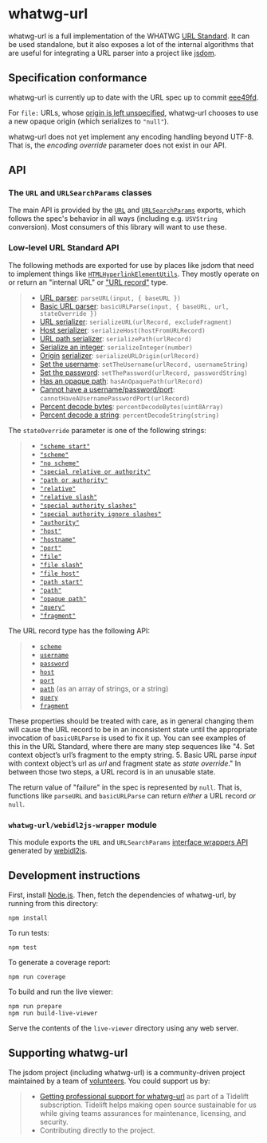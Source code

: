﻿# whatwg-url

whatwg-url is a full implementation of the WHATWG [URL Standard](https://url.spec.whatwg.org/). It can be used standalone, but it also exposes a lot of the internal algorithms that are useful for integrating a URL parser into a project like [jsdom](https://github.com/jsdom/jsdom).

## Specification conformance

whatwg-url is currently up to date with the URL spec up to commit [eee49fd](https://github.com/whatwg/url/commit/eee49fdf4f99d59f717cbeb0bce29fda930196d4).

For `file:` URLs, whose [origin is left unspecified](https://url.spec.whatwg.org/#concept-url-origin), whatwg-url chooses to use a new opaque origin (which serializes to `"null"`).

whatwg-url does not yet implement any encoding handling beyond UTF-8. That is, the _encoding override_ parameter does not exist in our API.

## API

### The `URL` and `URLSearchParams` classes

The main API is provided by the [`URL`](https://url.spec.whatwg.org/#url-class) and [`URLSearchParams`](https://url.spec.whatwg.org/#interface-urlsearchparams) exports, which follows the spec's behavior in all ways (including e.g. `USVString` conversion). Most consumers of this library will want to use these.

### Low-level URL Standard API

The following methods are exported for use by places like jsdom that need to implement things like [`HTMLHyperlinkElementUtils`](https://html.spec.whatwg.org/#htmlhyperlinkelementutils). They mostly operate on or return an "internal URL" or ["URL record"](https://url.spec.whatwg.org/#concept-url) type.

> - [URL parser](https://url.spec.whatwg.org/#concept-url-parser): `parseURL(input, { baseURL })`
> - [Basic URL parser](https://url.spec.whatwg.org/#concept-basic-url-parser): `basicURLParse(input, { baseURL, url, stateOverride })`
> - [URL serializer](https://url.spec.whatwg.org/#concept-url-serializer): `serializeURL(urlRecord, excludeFragment)`
> - [Host serializer](https://url.spec.whatwg.org/#concept-host-serializer): `serializeHost(hostFromURLRecord)`
> - [URL path serializer](https://url.spec.whatwg.org/#url-path-serializer): `serializePath(urlRecord)`
> - [Serialize an integer](https://url.spec.whatwg.org/#serialize-an-integer): `serializeInteger(number)`
> - [Origin](https://url.spec.whatwg.org/#concept-url-origin) [serializer](https://html.spec.whatwg.org/multipage/origin.html#ascii-serialisation-of-an-origin): `serializeURLOrigin(urlRecord)`
> - [Set the username](https://url.spec.whatwg.org/#set-the-username): `setTheUsername(urlRecord, usernameString)`
> - [Set the password](https://url.spec.whatwg.org/#set-the-password): `setThePassword(urlRecord, passwordString)`
> - [Has an opaque path](https://url.spec.whatwg.org/#url-opaque-path): `hasAnOpaquePath(urlRecord)`
> - [Cannot have a username/password/port](https://url.spec.whatwg.org/#cannot-have-a-username-password-port): `cannotHaveAUsernamePasswordPort(urlRecord)`
> - [Percent decode bytes](https://url.spec.whatwg.org/#percent-decode): `percentDecodeBytes(uint8Array)`
> - [Percent decode a string](https://url.spec.whatwg.org/#percent-decode-string): `percentDecodeString(string)`

The `stateOverride` parameter is one of the following strings:

> - [`"scheme start"`](https://url.spec.whatwg.org/#scheme-start-state)
> - [`"scheme"`](https://url.spec.whatwg.org/#scheme-state)
> - [`"no scheme"`](https://url.spec.whatwg.org/#no-scheme-state)
> - [`"special relative or authority"`](https://url.spec.whatwg.org/#special-relative-or-authority-state)
> - [`"path or authority"`](https://url.spec.whatwg.org/#path-or-authority-state)
> - [`"relative"`](https://url.spec.whatwg.org/#relative-state)
> - [`"relative slash"`](https://url.spec.whatwg.org/#relative-slash-state)
> - [`"special authority slashes"`](https://url.spec.whatwg.org/#special-authority-slashes-state)
> - [`"special authority ignore slashes"`](https://url.spec.whatwg.org/#special-authority-ignore-slashes-state)
> - [`"authority"`](https://url.spec.whatwg.org/#authority-state)
> - [`"host"`](https://url.spec.whatwg.org/#host-state)
> - [`"hostname"`](https://url.spec.whatwg.org/#hostname-state)
> - [`"port"`](https://url.spec.whatwg.org/#port-state)
> - [`"file"`](https://url.spec.whatwg.org/#file-state)
> - [`"file slash"`](https://url.spec.whatwg.org/#file-slash-state)
> - [`"file host"`](https://url.spec.whatwg.org/#file-host-state)
> - [`"path start"`](https://url.spec.whatwg.org/#path-start-state)
> - [`"path"`](https://url.spec.whatwg.org/#path-state)
> - [`"opaque path"`](https://url.spec.whatwg.org/#cannot-be-a-base-url-path-state)
> - [`"query"`](https://url.spec.whatwg.org/#query-state)
> - [`"fragment"`](https://url.spec.whatwg.org/#fragment-state)

The URL record type has the following API:

> - [`scheme`](https://url.spec.whatwg.org/#concept-url-scheme)
> - [`username`](https://url.spec.whatwg.org/#concept-url-username)
> - [`password`](https://url.spec.whatwg.org/#concept-url-password)
> - [`host`](https://url.spec.whatwg.org/#concept-url-host)
> - [`port`](https://url.spec.whatwg.org/#concept-url-port)
> - [`path`](https://url.spec.whatwg.org/#concept-url-path) (as an array of strings, or a string)
> - [`query`](https://url.spec.whatwg.org/#concept-url-query)
> - [`fragment`](https://url.spec.whatwg.org/#concept-url-fragment)

These properties should be treated with care, as in general changing them will cause the URL record to be in an inconsistent state until the appropriate invocation of `basicURLParse` is used to fix it up. You can see examples of this in the URL Standard, where there are many step sequences like "4. Set context object’s url’s fragment to the empty string. 5. Basic URL parse _input_ with context object’s url as _url_ and fragment state as _state override_." In between those two steps, a URL record is in an unusable state.

The return value of "failure" in the spec is represented by `null`. That is, functions like `parseURL` and `basicURLParse` can return _either_ a URL record _or_ `null`.

### `whatwg-url/webidl2js-wrapper` module

This module exports the `URL` and `URLSearchParams` [interface wrappers API](https://github.com/jsdom/webidl2js#for-interfaces) generated by [webidl2js](https://github.com/jsdom/webidl2js).

## Development instructions

First, install [Node.js](https://nodejs.org/). Then, fetch the dependencies of whatwg-url, by running from this directory:

    npm install

To run tests:

    npm test

To generate a coverage report:

    npm run coverage

To build and run the live viewer:

    npm run prepare
    npm run build-live-viewer

Serve the contents of the `live-viewer` directory using any web server.

## Supporting whatwg-url

The jsdom project (including whatwg-url) is a community-driven project maintained by a team of [volunteers](https://github.com/orgs/jsdom/people). You could support us by:

> - [Getting professional support for whatwg-url](https://tidelift.com/subscription/pkg/npm-whatwg-url?utm_source=npm-whatwg-url&utm_medium=referral&utm_campaign=readme) as part of a Tidelift subscription. Tidelift helps making open source sustainable for us while giving teams assurances for maintenance, licensing, and security.
> - Contributing directly to the project.
